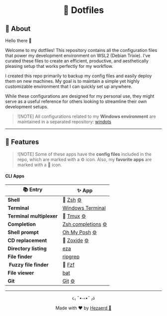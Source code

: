 <h1 align="center">🌿 Dotfiles</h1>

## 🍂 About

Hello there 👋

Welcome to my dotfiles! This repository contains all the configuration files that power my development environment on WSL2 (Debian Trixie). I've curated these files to create an efficient, productive, and aesthetically pleasing setup that works perfectly for my workflow.

I created this repo primarily to backup my config files and easily deploy them on new machines. My goal is to maintain a simple yet highly customizable environment that I can quickly set up anywhere.

While these configurations are designed for my personal use, they might serve as a useful reference for others looking to streamline their own development setups.

> ![NOTE]
> All configurations related to my **Windows environment** are maintained in a
> separated repository: [windots](https://github.com/hezaerd/windots)

---

## 🌱 Features

> ![NOTE]
> Some of these apps have the **config files** included in the repo, which are marked with a ⚙️ icon. Also, my **favorite apps** are marked with a 🍃 icon.

#### CLI Apps

| 📚 Entry      | ✨ App |
| --------      | ------- |
| **Shell**     | 🍃 [Zsh](https://zsh.sourceforge.io/) [⚙️](.zshrc)           |
| **Terminal**  | [Windows Terminal](https://github.com/microsoft/terminal)     |
| **Terminal multiplexer**  | 🍃 [Tmux](https://github.com/tmux/tmux) [⚙️](.config/tmux/tmux.conf)     |
| **Completion** | [Zsh completions](https://github.com/zsh-users/zsh-completions) [⚙️](.zshrc) |
| **Shell prompt** | [Oh My Posh](https://ohmyposh.dev/) [⚙️](.config/ohmyposh/zen.toml) |
| **CD replacement** | 🍃 [Zoxide](https://github.com/ajeetdsouza/zoxide) [⚙️](.zshrc) |
| **Directory listing** | [eza](https://github.com/eza-community/eza) |
| **File finder** | [ripgrep](https://github.com/BurntSushi/ripgrep) |
| **Fuzzy file finder** | 🍃 [Fzf](https://github.com/junegunn/fzf)                                   |
| **File viewer** | [bat](https://github.com/sharkdp/bat) |
| **Git** | [Git](https://git-scm.com/) [⚙️](.gitconfig) |

---

<p align="center"> 
    ૮₍ ˶•⤙•˶ ₎ა
</p>
<p align="center"> 
    Made with ❤️ by <a href="https://hezaerd.com">Hezaerd 🌿</a>
</p>
